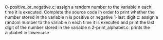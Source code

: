 0-positive_or_negative.c: assign a random number to the variable n each time it is executed. Complete the source code in order to print whether the number stored in the variable n is positive or negative
1-last_digit.c: assign a random number to the variable n each time it is executed and print the last digit of the number stored in the variable n
2-print_alphabet.c: prints the alphabet in lowercase
